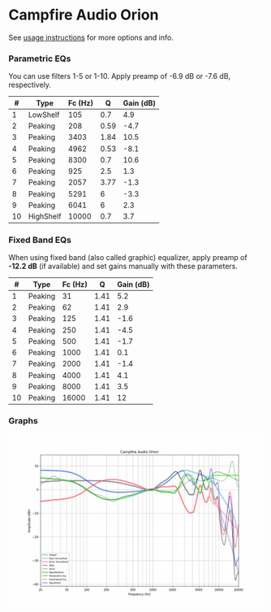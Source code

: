 # Campfire Audio Orion
See [usage instructions](https://github.com/jaakkopasanen/AutoEq#usage) for more options and info.

### Parametric EQs
You can use filters 1-5 or 1-10. Apply preamp of -6.9 dB or -7.6 dB, respectively.

|   # | Type      |   Fc (Hz) |    Q |   Gain (dB) |
|-----|-----------|-----------|------|-------------|
|   1 | LowShelf  |       105 | 0.7  |         4.9 |
|   2 | Peaking   |       208 | 0.59 |        -4.7 |
|   3 | Peaking   |      3403 | 1.84 |        10.5 |
|   4 | Peaking   |      4962 | 0.53 |        -8.1 |
|   5 | Peaking   |      8300 | 0.7  |        10.6 |
|   6 | Peaking   |       925 | 2.5  |         1.3 |
|   7 | Peaking   |      2057 | 3.77 |        -1.3 |
|   8 | Peaking   |      5291 | 6    |        -3.3 |
|   9 | Peaking   |      6041 | 6    |         2.3 |
|  10 | HighShelf |     10000 | 0.7  |         3.7 |

### Fixed Band EQs
When using fixed band (also called graphic) equalizer, apply preamp of **-12.2 dB** (if available) and set gains manually with these parameters.

|   # | Type    |   Fc (Hz) |    Q |   Gain (dB) |
|-----|---------|-----------|------|-------------|
|   1 | Peaking |        31 | 1.41 |         5.2 |
|   2 | Peaking |        62 | 1.41 |         2.9 |
|   3 | Peaking |       125 | 1.41 |        -1.6 |
|   4 | Peaking |       250 | 1.41 |        -4.5 |
|   5 | Peaking |       500 | 1.41 |        -1.7 |
|   6 | Peaking |      1000 | 1.41 |         0.1 |
|   7 | Peaking |      2000 | 1.41 |        -1.4 |
|   8 | Peaking |      4000 | 1.41 |         4.1 |
|   9 | Peaking |      8000 | 1.41 |         3.5 |
|  10 | Peaking |     16000 | 1.41 |        12   |

### Graphs
![](./Campfire%20Audio%20Orion.png)

